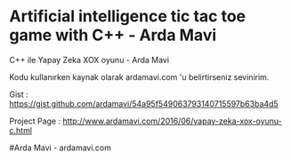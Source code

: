 # Artificial intelligence tic tac toe game with C++ - Arda Mavi
C++ ile Yapay Zeka XOX oyunu - Arda Mavi

Kodu kullanırken kaynak olarak ardamavi.com 'u belirtirseniz sevinirim.

Gist : https://gist.github.com/ardamavi/54a95f549063793140715597b63ba4d5

Project Page : http://www.ardamavi.com/2016/06/yapay-zeka-xox-oyunu-c.html

#Arda Mavi - ardamavi.com
